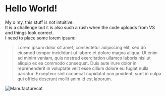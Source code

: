 # Hello World!
My o my, this stuff is not intuitive.  
It is a challenge but it is also such a rush when the code uploads from VS and things look correct.  
I need to place some lorem ipsum:
> Lorem ipsum dolor sit amet, consectetur adipiscing elit, sed do eiusmod tempor incididunt ut labore et dolore magna aliqua. Ut enim ad minim veniam, quis nostrud exercitation ullamco laboris nisi ut aliquip ex ea commodo consequat. Duis aute irure dolor in reprehenderit in voluptate velit esse cillum dolore eu fugiat nulla pariatur. Excepteur sint occaecat cupidatat non proident, sunt in culpa qui officia deserunt mollit anim id est laborum. 


![Manufacturecat][def]

[def]: https://github.com/john89521/john89521.github.io/blob/main/_img/manufacturetocat.png